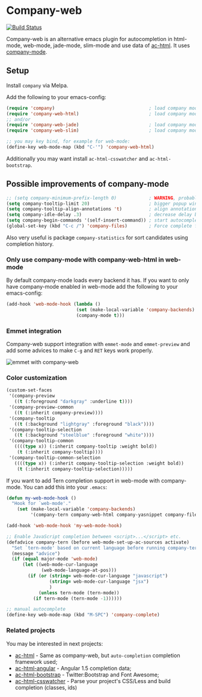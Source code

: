 # Company-web

[![Build Status](https://travis-ci.org/osv/company-web.png?branch=master)](https://travis-ci.org/osv/company-web)

Company-web is an alternative emacs plugin for autocompletion in html-mode, web-mode, jade-mode, slim-mode
and use data of [ac-html](https://github.com/cheunghy/ac-html).
It uses [company-mode](http://company-mode.github.io).

## Setup

Install `company` via Melpa.

Add the following to your emacs-config:

```lisp
(require 'company)                                   ; load company mode
(require 'company-web-html)                          ; load company mode html backend
;; and/or
(require 'company-web-jade)                          ; load company mode jade backend
(require 'company-web-slim)                          ; load company mode slim backend

;; you may key bind, for example for web-mode:
(define-key web-mode-map (kbd "C-'") 'company-web-html)
```

Additionally you may want install `ac-html-csswatcher` and `ac-html-bootstrap`.

## Possible improvements of company-mode

```lisp
;; (setq company-minimum-prefix-length 0)            ; WARNING, probably you will get perfomance issue if min len is 0!
(setq company-tooltip-limit 20)                      ; bigger popup window
(setq company-tooltip-align-annotations 't)          ; align annotations to the right tooltip border
(setq company-idle-delay .3)                         ; decrease delay before autocompletion popup shows
(setq company-begin-commands '(self-insert-command)) ; start autocompletion only after typing
(global-set-key (kbd "C-c /") 'company-files)        ; Force complete file names on "C-c /" key
```

Also very useful is package `company-statistics` for sort candidates using completion history.

### Only use company-mode with company-web-html in web-mode
By default company-mode loads every backend it has. If you want to only have company-mode enabled in web-mode add the following to your emacs-config:

```lisp
(add-hook 'web-mode-hook (lambda ()
                          (set (make-local-variable 'company-backends) '(company-web-html))
                          (company-mode t)))
```

### Emmet integration

Company-web support integration with `emmet-mode` and `emmet-preview` and add some advices to make `C-g` and `RET` keys work properly.

![emmet with company-web](image/emmet.png)

### Color customization

```lisp
(custom-set-faces
 '(company-preview
   ((t (:foreground "darkgray" :underline t))))
 '(company-preview-common
   ((t (:inherit company-preview))))
 '(company-tooltip
   ((t (:background "lightgray" :foreground "black"))))
 '(company-tooltip-selection
   ((t (:background "steelblue" :foreground "white"))))
 '(company-tooltip-common
   ((((type x)) (:inherit company-tooltip :weight bold))
    (t (:inherit company-tooltip))))
 '(company-tooltip-common-selection
   ((((type x)) (:inherit company-tooltip-selection :weight bold))
    (t (:inherit company-tooltip-selection)))))
```

If you want to add Tern completion support in web-mode with company-mode.
You can add this into your `.emacs`:
```lisp
(defun my-web-mode-hook ()
  "Hook for `web-mode'."
    (set (make-local-variable 'company-backends)
         '(company-tern company-web-html company-yasnippet company-files)))

(add-hook 'web-mode-hook 'my-web-mode-hook)

;; Enable JavaScript completion between <script>...</script> etc.
(defadvice company-tern (before web-mode-set-up-ac-sources activate)
  "Set `tern-mode' based on current language before running company-tern."
  (message "advice")
  (if (equal major-mode 'web-mode)
      (let ((web-mode-cur-language
             (web-mode-language-at-pos)))
        (if (or (string= web-mode-cur-language "javascript")
                (string= web-mode-cur-language "jsx")
                )
            (unless tern-mode (tern-mode))
          (if tern-mode (tern-mode -1))))))

;; manual autocomplete
(define-key web-mode-map (kbd "M-SPC") 'company-complete)

```

### Related projects

You may be interested in next projects:

- [ac-html](https://github.com/cheunghy/ac-html) - Same as company-web, but `auto-completion` completion framework used;
- [ac-html-angular](https://github.com/osv/ac-html-angular) - Angular 1.5 completion data;
- [ac-html-bootstrap](https://github.com/osv/ac-html-bootstrap) - Twitter:Bootstrap and Font Awesome;
- [ac-html-csswatcher](https://github.com/osv/ac-html-csswatcher) - Parse your project's CSS/Less and build completion (classes, ids)

